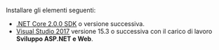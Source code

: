 Installare gli elementi seguenti:

* [.NET Core 2.0.0 SDK](https://www.microsoft.com/net/core) o versione successiva.
* [Visual Studio 2017](https://www.visualstudio.com/downloads/) versione 15.3 o successiva con il carico di lavoro **Sviluppo ASP.NET e Web**.
